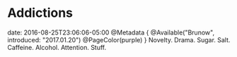 # Addictions
date: 2016-08-25T23:06:06-05:00
@Metadata {
  @Available("Brunow", introduced: "2017.01.20")
  @PageColor(purple)
}
Novelty. Drama. Sugar. Salt. Caffeine. Alcohol. Attention. Stuff. 
